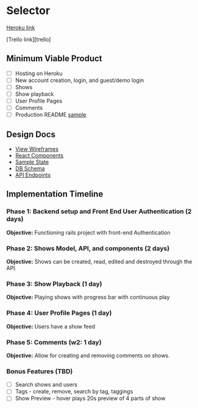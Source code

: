 # Selector

[Heroku link][heroku]

[Trello link][trello]

[heroku]:
[trello]:

## Minimum Viable Product

- [ ] Hosting on Heroku
- [ ] New account creation, login, and guest/demo login
- [ ] Shows
- [ ] Show playback
- [ ] User Profile Pages
- [ ] Comments
- [ ] Production README [sample](docs/production_readme.md)

## Design Docs
* [View Wireframes][wireframes]
* [React Components][components]
* [Sample State][state]
* [DB Schema][schema]
* [API Endpoints][api]

[wireframes]: ./wireframes/
[components]: ./component-hierarchy.md
[state]: ./sample-state.md
[schema]: ./sample-schema.md
[api]: ./api-endpoints.md

## Implementation Timeline

### Phase 1: Backend setup and Front End User Authentication (2 days)

**Objective:** Functioning rails project with front-end Authentication

### Phase 2: Shows Model, API, and components (2 days)

**Objective:** Shows can be created, read, edited and destroyed through the API.

### Phase 3: Show Playback (1 day)

**Objective:** Playing shows with progress bar with continuous play

### Phase 4: User Profile Pages (1 day)

**Objective:** Users have a show feed

### Phase 5: Comments (w2: 1 day)

**Objective:** Allow for creating and removing comments on shows.

### Bonus Features (TBD)
- [ ] Search shows and users
- [ ] Tags - create, remove, search by tag, taggings
- [ ] Show Preview - hover plays 20s preview of 4 parts of show
